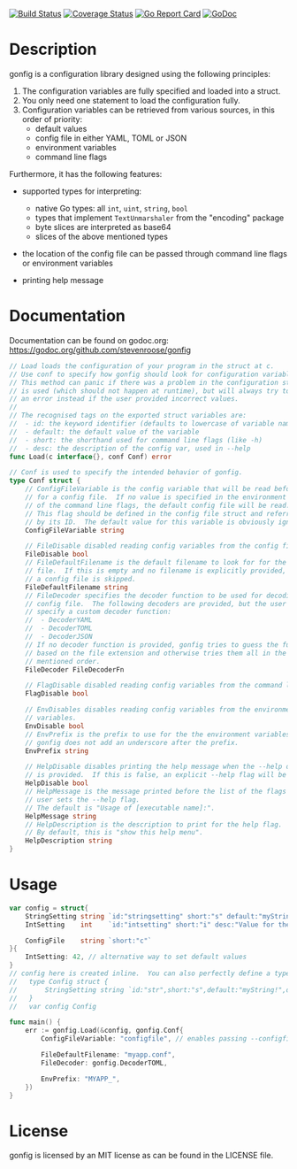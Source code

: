 [![Build Status](https://travis-ci.org/stevenroose/gonfig.svg?branch=master)](https://travis-ci.org/stevenroose/gonfig)
[![Coverage Status](https://coveralls.io/repos/github/stevenroose/gonfig/badge.svg?branch=master)](https://coveralls.io/github/stevenroose/gonfig?branch=master)
[![Go Report Card](https://goreportcard.com/badge/github.com/stevenroose/gonfig)](https://goreportcard.com/report/github.com/stevenroose/gonfig)
[![GoDoc](https://godoc.org/github.com/stevenroose/gonfig?status.svg)](https://godoc.org/github.com/stevenroose/gonfig)


Description
===========

gonfig is a configuration library designed using the following principles:

1. The configuration variables are fully specified and loaded into  a struct.
2. You only need one statement to load the configuration fully.
3. Configuration variables can be retrieved from various sources, in this order
   of priority:
   - default values
   - config file in either YAML, TOML or JSON
   - environment variables
   - command line flags

Furthermore, it has the following features:

- supported types for interpreting:
  - native Go types: all `int`, `uint`, `string`, `bool`
  - types that implement `TextUnmarshaler` from the "encoding" package
  - byte slices are interpreted as base64
  - slices of the above mentioned types

- the location of the config file can be passed through command line flags or
  environment variables

- printing help message


Documentation
=============

Documentation can be found on godoc.org: https://godoc.org/github.com/stevenroose/gonfig

```go
// Load loads the configuration of your program in the struct at c.
// Use conf to specify how gonfig should look for configuration variables.
// This method can panic if there was a problem in the configuration struct that
// is used (which should not happen at runtime), but will always try to produce
// an error instead if the user provided incorrect values.
//
// The recognised tags on the exported struct variables are:
//  - id: the keyword identifier (defaults to lowercase of variable name)
//  - default: the default value of the variable
//  - short: the shorthand used for command line flags (like -h)
//  - desc: the description of the config var, used in --help
func Load(c interface{}, conf Conf) error

// Conf is used to specify the intended behavior of gonfig.
type Conf struct {
	// ConfigFileVariable is the config variable that will be read before looking
	// for a config file.  If no value is specified in the environment variables
	// of the command line flags, the default config file will be read.
	// This flag should be defined in the config file struct and referred to here
	// by its ID.  The default value for this variable is obviously ignored.
	ConfigFileVariable string

	// FileDisable disabled reading config variables from the config file.
	FileDisable bool
	// FileDefaultFilename is the default filename to look for for the config
	// file.  If this is empty and no filename is explicitly provided, parsing
	// a config file is skipped.
	FileDefaultFilename string
	// FileDecoder specifies the decoder function to be used for decoding the
	// config file.  The following decoders are provided, but the user can also
	// specify a custom decoder function:
	//  - DecoderYAML
	//  - DecoderTOML
	//  - DecoderJSON
	// If no decoder function is provided, gonfig tries to guess the function
	// based on the file extension and otherwise tries them all in the above
	// mentioned order.
	FileDecoder FileDecoderFn

	// FlagDisable disabled reading config variables from the command line flags.
	FlagDisable bool

	// EnvDisables disables reading config variables from the environment
	// variables.
	EnvDisable bool
	// EnvPrefix is the prefix to use for the the environment variables.
	// gonfig does not add an underscore after the prefix.
	EnvPrefix string

	// HelpDisable disables printing the help message when the --help or -h flag
	// is provided.  If this is false, an explicit --help flag will be added.
	HelpDisable bool
	// HelpMessage is the message printed before the list of the flags when the
	// user sets the --help flag.
	// The default is "Usage of [executable name]:".
	HelpMessage string
	// HelpDescription is the description to print for the help flag.
	// By default, this is "show this help menu".
	HelpDescription string
}
```

Usage
=====

```go
var config = struct{
	StringSetting string `id:"stringsetting" short:"s" default:"myString!" desc:"Value for the string"`
	IntSetting    int    `id:"intsetting" short:"i" desc:"Value for the int"`

	ConfigFile    string `short:"c"`
}{
	IntSetting: 42, // alternative way to set default values
}
// config here is created inline.  You can also perfectly define a type for it:
//   type Config struct {
//       StringSetting string `id:"str",short:"s",default:"myString!",desc:"Value for the string"`
//   }
//   var config Config

func main() {
	err := gonfig.Load(&config, gonfig.Conf{
		ConfigFileVariable: "configfile", // enables passing --configfile myfile.conf

		FileDefaultFilename: "myapp.conf",
		FileDecoder: gonfig.DecoderTOML,

		EnvPrefix: "MYAPP_",
	})
}
```

License
=======

gonfig is licensed by an MIT license as can be found in the LICENSE file.
